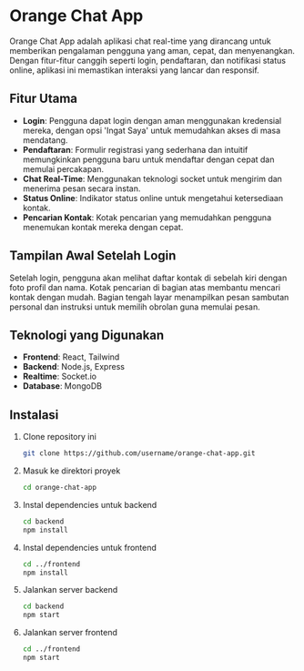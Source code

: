 # Orange Chat App

Orange Chat App adalah aplikasi chat real-time yang dirancang untuk memberikan pengalaman pengguna yang aman, cepat, dan menyenangkan. Dengan fitur-fitur canggih seperti login, pendaftaran, dan notifikasi status online, aplikasi ini memastikan interaksi yang lancar dan responsif.

## Fitur Utama

- **Login**: Pengguna dapat login dengan aman menggunakan kredensial mereka, dengan opsi 'Ingat Saya' untuk memudahkan akses di masa mendatang.
- **Pendaftaran**: Formulir registrasi yang sederhana dan intuitif memungkinkan pengguna baru untuk mendaftar dengan cepat dan memulai percakapan.
- **Chat Real-Time**: Menggunakan teknologi socket untuk mengirim dan menerima pesan secara instan.
- **Status Online**: Indikator status online untuk mengetahui ketersediaan kontak.
- **Pencarian Kontak**: Kotak pencarian yang memudahkan pengguna menemukan kontak mereka dengan cepat.

## Tampilan Awal Setelah Login

Setelah login, pengguna akan melihat daftar kontak di sebelah kiri dengan foto profil dan nama. Kotak pencarian di bagian atas membantu mencari kontak dengan mudah. Bagian tengah layar menampilkan pesan sambutan personal dan instruksi untuk memilih obrolan guna memulai pesan.

## Teknologi yang Digunakan

- **Frontend**: React, Tailwind
- **Backend**: Node.js, Express
- **Realtime**: Socket.io
- **Database**: MongoDB

## Instalasi

1. Clone repository ini
   ```sh
   git clone https://github.com/username/orange-chat-app.git
   
2. Masuk ke direktori proyek
   ```sh
   cd orange-chat-app
   
3. Instal dependencies untuk backend
   ```sh
   cd backend
   npm install
   
4. Instal dependencies untuk frontend
   ```sh
   cd ../frontend
   npm install

5. Jalankan server backend
   ```sh
   cd backend
   npm start

6. Jalankan server frontend
   ```sh
   cd ../frontend
   npm start
